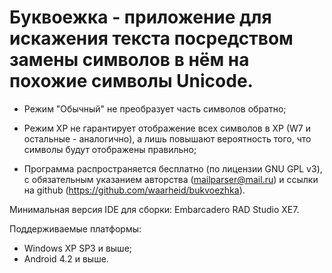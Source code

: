 ﻿Буквоежка - приложение для искажения текста посредством замены символов в нём на похожие символы Unicode.
==========
- Режим "Обычный" не преобразует часть символов обратно;

- Режим XP не гарантирует отображение всех символов в XP (W7 и остальные - аналогично), а лишь повышают вероятность того, что символы будут отображены правильно;

- Программа распространяется бесплатно (по лицензии GNU GPL v3), с обязательным указанием авторства (mailparser@mail.ru) и ссылки на github (https://github.com/waarheid/bukvoezhka).

Минимальная версия IDE для сборки: Embarcadero RAD Studio XE7.

Поддерживаемые платформы:
- Windows XP SP3 и выше;
- Android 4.2 и выше.